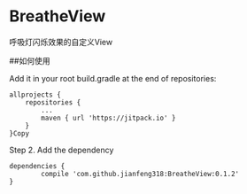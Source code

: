 # BreatheView
呼吸灯闪烁效果的自定义View


##如何使用


Add it in your root build.gradle at the end of repositories:

	allprojects {
		repositories {
			...
			maven { url 'https://jitpack.io' }
		}
	}Copy
Step 2. Add the dependency

	dependencies {
	        compile 'com.github.jianfeng318:BreatheView:0.1.2'
	}




